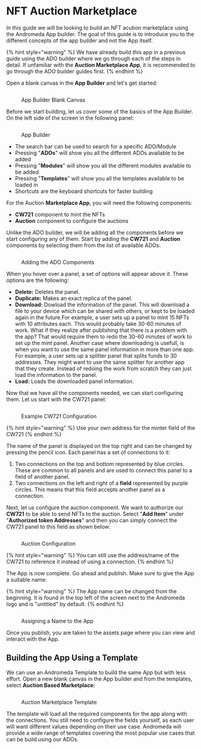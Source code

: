 # NFT Auction Marketplace

In this guide we will be looking to build an NFT acution marketplace using the Andromeda App builder. The goal of this guide is to introduce you to the different concepts of the app builder and not the App itself.&#x20;

{% hint style="warning" %}
We have already build this app in a previous guide using the ADO builder where we go through each of the steps in detail. If unfamiliar with the **Auction Marketplace App**, it is recommended to go through the ADO builder guides first.&#x20;
{% endhint %}

Open a blank canvas in the **App Builder** and let's get started:

<figure><img src="../../.gitbook/assets/Screen Shot 2023-04-07 at 5.46.26 PM.png" alt=""><figcaption><p>App Builder Blank Canvas</p></figcaption></figure>

Before we start building, let us cover some of the basics of the App Builder. On the left side of the screen in the following panel:

<figure><img src="../../.gitbook/assets/Screen Shot 2023-04-09 at 5.29.01 PM.png" alt=""><figcaption><p>App Builder </p></figcaption></figure>

* The search bar can be used to search for a specific ADO/Module
* Pressing "**ADOs**" will show you all the different ADOs available to be added
* Pressing "**Modules**" will show you all the different modules available to be added
* Pressing "**Templates**" will show you all the templates available to be loaded in
* Shortcuts are the keyboard shortcuts for faster building

For the Auction **Marketplace App**, you will need the following components:

* **CW721** component to mint the NFTs
* **Auction** component to configure the auctions&#x20;

Unlike the ADO builder, we will be adding all the components before we start configuring any of them. Start by adding the **CW721** and **Auction** components by selecting them from the list of available ADOs:

<figure><img src="../../.gitbook/assets/Screen Shot 2024-04-03 at 8.49.01 PM.png" alt=""><figcaption><p>Adding the ADO Components</p></figcaption></figure>

When you hover over a panel, a set of options will appear above it. These options are the following:

* **Delete:** Deletes the panel.
* **Duplicate:** Makes an exact replica of the panel.
* **Download:** Dowload the information of the panel. This will download a file to your device which can be shared with others, or kept to be loaded again in the future.For example, a user sets up a panel to mint 15 NFTs with 10 attributes each. This would probably take 30-60 minutes of work. What if they realize after publishing that there is a problem with the app? That would require them to redo the 30-60 minutes of work to set up the mint panel. Another case where downloading is usefull, is when you want to use the same panel information in more than one app. For example, a user sets up a splitter panel that splits funds to 30 addresses. They might want to use the same splitter for another app that they create. Instead of redoing the work from scratch they can just load the information to the panel.&#x20;
* **Load:** Loads the downloaded panel information.

Now that we have all the components needed, we can start configuring them. Let us start with the CW721 panel:

<figure><img src="../../.gitbook/assets/Screen Shot 2023-04-26 at 5.17.08 PM.png" alt=""><figcaption><p>Example CW721 Configuration</p></figcaption></figure>

{% hint style="warning" %}
Use your own address for the minter field of the CW721&#x20;
{% endhint %}

The name of the panel is displayed on the top right and can be changed by pressing the pencil icon. Each panel has a set of connections to it:

1. Two connections on the top and bottom represented by blue circles. These are common to all panels and are used to connect this panel to a field of another panel.&#x20;
2. Two connections on the left and right of a **field** represented by purple circles. This means that this field accepts another panel as a connection.&#x20;

Next, let us configure the auction component. We want to authorize our **CW721** to be able to send NFTs to the auction. Select "**Add Item**" under "**Authorized token Addresses**" and then you can simply connect the CW721 panel to this field as shown below:

<figure><img src="../../.gitbook/assets/Screen Shot 2024-04-03 at 8.54.58 PM.png" alt=""><figcaption><p> Auction Configuration</p></figcaption></figure>

{% hint style="warning" %}
You can still use the address/name of the CW721 to reference it instead of using a connection.&#x20;
{% endhint %}

The App is now complete. Go ahead and publish. Make sure to give the App a suitable name:

{% hint style="warning" %}
The App name can be changed from the beginning. It is found in the top left of the screen next to the Andromeda logo and is "untitled" by default.
{% endhint %}

<figure><img src="../../.gitbook/assets/Screen Shot 2024-04-03 at 8.56.24 PM.png" alt=""><figcaption><p>Assigning a Name to the App</p></figcaption></figure>

Once you publish, you are taken to the assets page where you can view and interact with the App.

## Building the App Using a Template

We can use an Andromeda Template to build the same App but with less effort. Open a new blank canvas in the App builder and from the templates, select **Auction Based Marketplace:**

<figure><img src="../../.gitbook/assets/Screen Shot 2024-04-04 at 5.15.16 PM.png" alt=""><figcaption><p>Auction Marketplace Template</p></figcaption></figure>

The template will load all the required components for the app along with the connections. You still need to configure the fields yourself, as each user will want different values depending on their use case. Andromeda will provide a wide range of templates covering the most popular use cases that can be build using our ADOs.&#x20;

